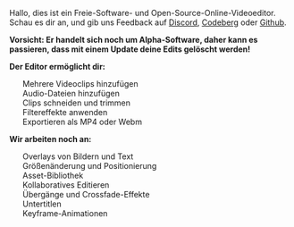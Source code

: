 <!-- markdownlint-disable first-line-heading -->
<div class="bulma-modal-card-body">
  <slot name="header" title="Videoeditor"></slot>
  
  <div class="bulma-content">
    <p>
    Hallo, dies ist ein Freie-Software- und Open-Source-Online-Videoeditor. Schau es dir an, und gib uns Feedback auf <a target="_blank"
        href="https://discord.gg/mmwMvf4Pnv">Discord</a>, <a target="_blank"
        href="https://codeberg.org/miru-media/miru">Codeberg</a> oder <a target="_blank"
        href="https://github.com/miru-media/miru">Github</a>.
    </p>
    <p>
      <strong>Vorsicht: Er handelt sich noch um Alpha-Software, daher kann es passieren, dass mit einem Update deine Edits gelöscht werden!</strong>
    </p>
    <p><b>Der Editor ermöglicht dir:</b></p>
    <ul class="task-list">
      <li><div class="task-done"></div> Mehrere Videoclips hinzufügen</li>
      <li><div class="task-done"></div> Audio-Dateien hinzufügen</li>
      <li><div class="task-done"></div> Clips schneiden und trimmen</li>
      <li><div class="task-done"></div> Filtereffekte anwenden</li>
      <li><div class="task-done"></div> Exportieren als MP4 oder Webm</li>
    </ul class="task-list">
    <p><b>Wir arbeiten noch an:</b></p>
    <ul class="task-list">
      <li><div class="task-todo"></div> Overlays von Bildern und Text</li>
      <li><div class="task-todo"></div> Größenänderung und Positionierung</li>
      <li><div class="task-todo"></div> Asset-Bibliothek</li>
      <li><div class="task-todo"></div> Kollaboratives Editieren</li>
      <li><div class="task-todo"></div> Übergänge und Crossfade-Effekte</li>
      <li><div class="task-todo"></div> Untertitlen</li>
      <li><div class="task-todo"></div> Keyframe-Animationen</li>
    </ul>
  </div>
</div>

<slot name="confirm" text="Okay, los gehts!"></slot>
